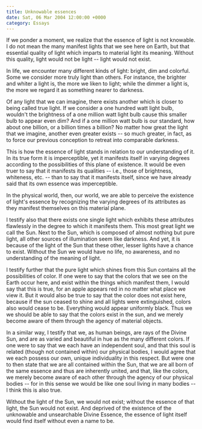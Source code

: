```yaml
---
title: Unknowable essences
date: Sat, 06 Mar 2004 12:00:00 +0000
category: Essays
---
```


If we ponder a moment, we realize that the essence of light is not
knowable.  I do not mean the many manifest lights that we see here on
Earth, but that essential quality of light which imparts to material
light its meaning.  Without this quality, light would not be light --
light would not exist.

In life, we encounter many different kinds of light: bright, dim and
colorful.  Some we consider more truly light than others.  For instance,
the brighter and whiter a light is, the more we liken to light; while
the dimmer a light is, the more we regard it as something nearer to
darkness.

Of any light that we can imagine, there exists another which is closer
to being called true light.  If we consider a one hundred watt light
bulb, wouldn't the brightness of a one million watt light bulb cause
this smaller bulb to appear even dim?  And if a one million watt bulb is
our standard, how about one billion, or a billion times a billion?  No
matter how great the light that we imagine, another even greater exists
-- so much greater, in fact, as to force our previous conception to
retreat into comparable darkness.

This is how the essence of light stands in relation to our understanding
of it.  In its true form it is imperceptible, yet it manifests itself in
varying degrees according to the possibilities of this plane of
existence.  It would be even truer to say that it manifests its
qualities -- i.e., those of brightness, whiteness, etc. -- than to say
that it manifests itself, since we have already said that its own
essence was imperceptible.

In the physical world, then, our world, we are able to perceive the
existence of light's essence by recognizing the varying degrees of its
attributes as they manifest themselves on this material plane.

I testify also that there exists one single light which exhibits these
attributes flawlessly in the degree to which it manifests them.  This
most great light we call the Sun.  Next to the Sun, which is composed of
almost nothing but pure light, all other sources of illumination seem
like darkness.  And yet, it is because of the light of the Sun that
these other, lesser lights have a chance to exist.  Without the Sun we
would have no life, no awareness, and no understanding of the meaning of
light.

I testify further that the pure light which shines from this Sun
contains all the possibilities of color.  If one were to say that the
colors that we see on the Earth occur here, and exist within the things
which manifest them, I would say that this is true, for an apple appears
red in no matter what place we view it.  But it would also be true to
say that the color does not exist here, because if the sun ceased to
shine and all lights were extinguished, colors also would cease to be.
Everything would appear uniformly black.  Thus we we should be able to
say that the colors exist in the sun, and we merely become aware of them
through the agency of material objects.

In a similar way, I testify that we, as human beings, are rays of the
Divine Sun, and are as varied and beautiful in hue as the many different
colors.  If one were to say that we each have an independent soul, and
that this soul is related (though not contained within) our physical
bodies, I would agree that we each possess our own, unique individuality
in this respect.  But were one to then state that we are all contained
within the Sun, that we are all born of the same essence and thus are
inherently united, and that, like the colors, we merely become aware of
each other through the agency of our physical bodies -- for in this
sense we would be like one soul living in many bodies -- I think this is
also true.

Without the light of the Sun, we would not exist; without the essence of
that light, the Sun would not exist.  And deprived of the existence of
the unknowable and unsearchable Divine Essence, the essence of light
itself would find itself without even a name to be.


